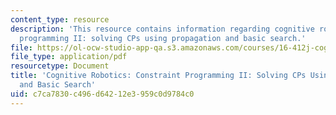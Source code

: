 ```yaml
---
content_type: resource
description: 'This resource contains information regarding cognitive robotics: Constraint
  programming II: solving CPs using propagation and basic search.'
file: https://ol-ocw-studio-app-qa.s3.amazonaws.com/courses/16-412j-cognitive-robotics-spring-2016/c7ca7830c496d64212e3959c0d9784c0_MIT16_412JS16_Readings2P2.pdf
file_type: application/pdf
resourcetype: Document
title: 'Cognitive Robotics: Constraint Programming II: Solving CPs Using Propagation
  and Basic Search'
uid: c7ca7830-c496-d642-12e3-959c0d9784c0
---
```

